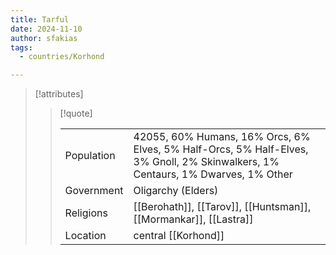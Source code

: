 ```yaml
---
title: Tarful
date: 2024-11-10
author: sfakias
tags:
  - countries/Korhond

---
```

> [!attributes]
> 
> > [!quote]
> >
> > | | |
> > | --- | --- |
> > | Population | 42055, 60% Humans, 16% Orcs, 6% Elves, 5% Half-Orcs, 5% Half-Elves, 3% Gnoll, 2% Skinwalkers, 1% Centaurs, 1% Dwarves, 1% Other |
> > | Government | Oligarchy (Elders) |
> > | Religions | [[Berohath]], [[Tarov]], [[Huntsman]], [[Mormankar]], [[Lastra]] |
> > | Location | central [[Korhond]] |

